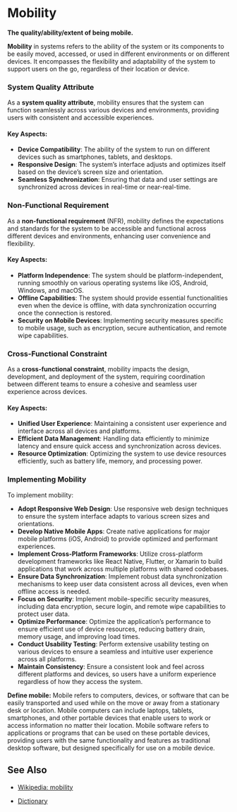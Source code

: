 # Mobility

**The quality/ability/extent of being mobile.**

<span data-chatgpt-prompt="mobility + template">

**Mobility** in systems refers to the ability of the system or its components to be easily moved, accessed, or used in different environments or on different devices. It encompasses the flexibility and adaptability of the system to support users on the go, regardless of their location or device.

### System Quality Attribute

As a **system quality attribute**, mobility ensures that the system can function seamlessly across various devices and environments, providing users with consistent and accessible experiences.

#### Key Aspects:
- **Device Compatibility**: The ability of the system to run on different devices such as smartphones, tablets, and desktops.
- **Responsive Design**: The system’s interface adjusts and optimizes itself based on the device’s screen size and orientation.
- **Seamless Synchronization**: Ensuring that data and user settings are synchronized across devices in real-time or near-real-time.

### Non-Functional Requirement

As a **non-functional requirement** (NFR), mobility defines the expectations and standards for the system to be accessible and functional across different devices and environments, enhancing user convenience and flexibility.

#### Key Aspects:
- **Platform Independence**: The system should be platform-independent, running smoothly on various operating systems like iOS, Android, Windows, and macOS.
- **Offline Capabilities**: The system should provide essential functionalities even when the device is offline, with data synchronization occurring once the connection is restored.
- **Security on Mobile Devices**: Implementing security measures specific to mobile usage, such as encryption, secure authentication, and remote wipe capabilities.

### Cross-Functional Constraint

As a **cross-functional constraint**, mobility impacts the design, development, and deployment of the system, requiring coordination between different teams to ensure a cohesive and seamless user experience across devices.

#### Key Aspects:
- **Unified User Experience**: Maintaining a consistent user experience and interface across all devices and platforms.
- **Efficient Data Management**: Handling data efficiently to minimize latency and ensure quick access and synchronization across devices.
- **Resource Optimization**: Optimizing the system to use device resources efficiently, such as battery life, memory, and processing power.

### Implementing Mobility

To implement mobility:
- **Adopt Responsive Web Design**: Use responsive web design techniques to ensure the system interface adapts to various screen sizes and orientations.
- **Develop Native Mobile Apps**: Create native applications for major mobile platforms (iOS, Android) to provide optimized and performant experiences.
- **Implement Cross-Platform Frameworks**: Utilize cross-platform development frameworks like React Native, Flutter, or Xamarin to build applications that work across multiple platforms with shared codebases.
- **Ensure Data Synchronization**: Implement robust data synchronization mechanisms to keep user data consistent across all devices, even when offline access is needed.
- **Focus on Security**: Implement mobile-specific security measures, including data encryption, secure login, and remote wipe capabilities to protect user data.
- **Optimize Performance**: Optimize the application’s performance to ensure efficient use of device resources, reducing battery drain, memory usage, and improving load times.
- **Conduct Usability Testing**: Perform extensive usability testing on various devices to ensure a seamless and intuitive user experience across all platforms.
- **Maintain Consistency**: Ensure a consistent look and feel across different platforms and devices, so users have a uniform experience regardless of how they access the system.

</span>

**Define mobile:** <span data-chatgpt-prompt="define mobile (computers and software)">Mobile refers to computers, devices, or software that can be easily transported and used while on the move or away from a stationary desk or location. Mobile computers can include laptops, tablets, smartphones, and other portable devices that enable users to work or access information no matter their location. Mobile software refers to applications or programs that can be used on these portable devices, providing users with the same functionality and features as traditional desktop software, but designed specifically for use on a mobile device.</span>

## See Also

* [Wikipedia: mobility](https://wikipedia.org/wiki/mobility)

* [Dictionary]()
